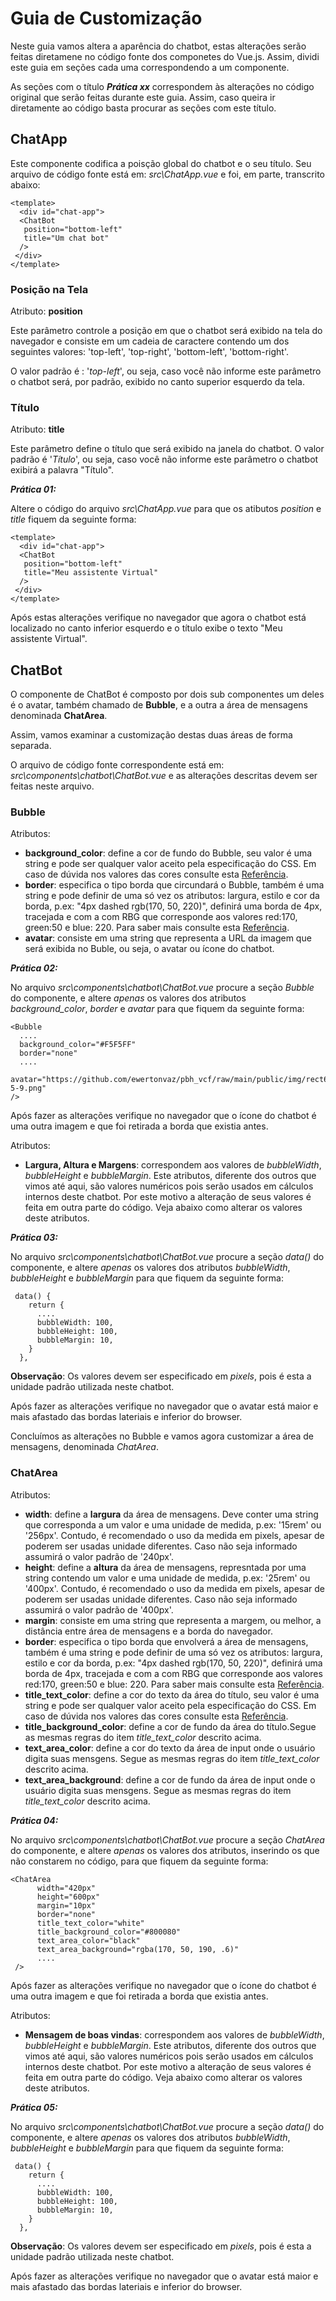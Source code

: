 # Guia de Customização

Neste guia vamos altera a aparência do chatbot, estas alterações serão feitas diretamene no código fonte dos componetes do Vue.js. Assim, dividi este guia em seções cada uma correspondendo a um componente.

As seções com o título ***Prática xx*** correspondem às alterações no código original que serão feitas durante este guia. Assim, caso queira ir diretamente ao código basta procurar as seções com este título.

## ChatApp

Este componente codifica a poisção global do chatbot e o seu título. Seu arquivo de código fonte está em: *src\ChatApp.vue* e foi, em parte, transcrito abaixo:

```
<template>
  <div id="chat-app">
  <ChatBot 
   position="bottom-left"
   title="Um chat bot"
  />
 </div>
</template>
```

### Posição na Tela

Atributo: **position**

Este parâmetro controle a posição em que o chatbot será exibido na tela do navegador e consiste em um cadeia de caractere contendo um dos seguintes valores: 'top-left', 'top-right', 'bottom-left', 'bottom-right'. 

O valor padrão é : '*top-left*', ou seja, caso você não informe este parâmetro o chatbot será, por padrão, exibido no canto superior esquerdo da tela.

### Título

Atributo: **title**

Este parâmetro define o título que será exibido na janela do chatbot. O valor padrão é '*Título*', ou seja, caso você não informe este parâmetro o chatbot exibirá a palavra "Título".

***Prática 01:***

Altere o código do arquivo *src\ChatApp.vue* para que os atibutos *position* e *title* fiquem da seguinte forma:

```
<template>
  <div id="chat-app">
  <ChatBot 
   position="bottom-left"
   title="Meu assistente Virtual"
  />
 </div>
</template>
```

Após estas alterações verifique no navegador que agora o chatbot está localizado no canto inferior esquerdo e o título exibe o texto "Meu assistente Virtual".

## ChatBot

O componente de ChatBot é composto por dois sub componentes um deles é o avatar, também chamado de **Bubble**, e a outra a área de mensagens denominada **ChatArea**.

Assim, vamos examinar a customização destas duas áreas de forma separada.

O arquivo de código fonte correspondente está em: *src\components\chatbot\ChatBot.vue* e as alterações descritas devem ser feitas neste arquivo.

### Bubble

Atributos:

* **background_color**: define a cor de fundo do Bubble, seu valor é uma string e pode ser qualquer valor aceito pela especificação do CSS. Em caso de dúvida nos valores das cores consulte esta [Referência](https://developer.mozilla.org/pt-BR/docs/Web/CSS/color_value).
* **border**: especifica o tipo borda que circundará o Bubble, também é uma string e pode definir de uma só vez os atributos: largura, estilo e cor da borda, p.ex: "4px dashed rgb(170, 50, 220)", definirá uma borda de 4px, tracejada e com a com RBG que corresponde aos valores red:170, green:50 e blue: 220. Para saber mais consulte esta [Referência](https://developer.mozilla.org/en-US/docs/Web/CSS/border).
* **avatar**: consiste em uma string que representa a URL da imagem que será exibida no Buble, ou seja, o avatar ou ícone do chatbot.

***Prática 02:***

No arquivo *src\components\chatbot\ChatBot.vue* procure a seção *Bubble* do componente, e altere *apenas* os valores dos atributos *background_color*, *border* e *avatar*  para que fiquem da seguinte forma:

```
<Bubble
  ....
  background_color="#F5F5FF"
  border="none"
  ....
  avatar="https://github.com/ewertonvaz/pbh_vcf/raw/main/public/img/rect6094-5-9.png"
/>
```

Após fazer as alterações verifique no navegador que o ícone do chatbot é uma outra imagem e que foi retirada a borda que existia antes.

Atributos:

* **Largura, Altura e Margens**: correspondem aos valores de *bubbleWidth*, *bubbleHeight* e *bubbleMargin*. Este atributos, diferente dos outros que vimos até aqui, são valores numéricos pois serão usados em cálculos internos deste chatbot. Por este motivo a alteração de seus valores é feita em outra parte do código. Veja abaixo como alterar os valores deste atributos.

***Prática 03:***

No arquivo *src\components\chatbot\ChatBot.vue* procure a seção *data()* do componente, e altere *apenas* os valores dos atributos *bubbleWidth*, *bubbleHeight* e *bubbleMargin* para que fiquem da seguinte forma:

```
 data() {
    return {
      ....
      bubbleWidth: 100,
      bubbleHeight: 100,
      bubbleMargin: 10,
    }
  },
```

**Observação**: Os valores devem ser especificado em *pixels*, pois é esta a unidade padrão utilizada neste chatbot.

Após fazer as alterações verifique no navegador que o avatar está maior e mais afastado das bordas lateriais e inferior do browser.

Concluímos as alterações no Bubble e vamos agora customizar a área de mensagens, denominada *ChatArea*.

### ChatArea

Atributos:

* **width**: define a **largura** da área de mensagens. Deve conter uma string que corresponda a um valor e uma unidade de medida, p.ex: '15rem' ou '256px'. Contudo, é recomendado o uso da medida em pixels, apesar de poderem ser usadas unidade diferentes. Caso não seja informado assumirá o valor padrão de '240px'.
* **height**: define a **altura** da área de mensagens, represntada por uma string contendo um valor e uma unidade de medida, p.ex: '25rem' ou '400px'. Contudo, é recomendado o uso da medida em pixels, apesar de poderem ser usadas unidade diferentes. Caso não seja informado assumirá o valor padrão de '400px'.
* **margin**: consiste em uma string que representa a margem, ou melhor, a distância entre área de mensagens e a borda do navegador.
* **border**: especifica o tipo borda que envolverá a área de mensagens, também é uma string e pode definir de uma só vez os atributos: largura, estilo e cor da borda, p.ex: "4px dashed rgb(170, 50, 220)", definirá uma borda de 4px, tracejada e com a com RBG que corresponde aos valores red:170, green:50 e blue: 220. Para saber mais consulte esta [Referência](https://developer.mozilla.org/en-US/docs/Web/CSS/border).
* **title_text_color**: define a cor do texto da área do título, seu valor é uma string e pode ser qualquer valor aceito pela especificação do CSS. Em caso de dúvida nos valores das cores consulte esta [Referência](https://developer.mozilla.org/pt-BR/docs/Web/CSS/color_value).
* **title_background_color**: define a cor de fundo da área do título.Segue as mesmas regras do item *title_text_color* descrito acima.
* **text_area_color**: define a cor do texto da área de input onde o usuário digita suas mensgens. Segue as mesmas regras do item *title_text_color* descrito acima.
* **text_area_background**: define a cor de fundo da área de input onde o usuário digita suas mensgens. Segue as mesmas regras do item *title_text_color* descrito acima.

***Prática 04:***

No arquivo *src\components\chatbot\ChatBot.vue* procure a seção *ChatArea* do componente, e altere *apenas* os valores dos atributos, inserindo os que não constarem no código, para que fiquem da seguinte forma:

```
<ChatArea 
      width="420px"
      height="600px"
      margin="10px"
      border="none"
      title_text_color="white"
      title_background_color="#800080"
      text_area_color="black"
      text_area_background="rgba(170, 50, 190, .6)"
      ....
 />
```

Após fazer as alterações verifique no navegador que o ícone do chatbot é uma outra imagem e que foi retirada a borda que existia antes.

Atributos:

* **Mensagem de boas vindas**: correspondem aos valores de *bubbleWidth*, *bubbleHeight* e *bubbleMargin*. Este atributos, diferente dos outros que vimos até aqui, são valores numéricos pois serão usados em cálculos internos deste chatbot. Por este motivo a alteração de seus valores é feita em outra parte do código. Veja abaixo como alterar os valores deste atributos.

***Prática 05:***

No arquivo *src\components\chatbot\ChatBot.vue* procure a seção *data()* do componente, e altere *apenas* os valores dos atributos *bubbleWidth*, *bubbleHeight* e *bubbleMargin* para que fiquem da seguinte forma:

```
 data() {
    return {
      ....
      bubbleWidth: 100,
      bubbleHeight: 100,
      bubbleMargin: 10,
    }
  },
```

**Observação**: Os valores devem ser especificado em *pixels*, pois é esta a unidade padrão utilizada neste chatbot.

Após fazer as alterações verifique no navegador que o avatar está maior e mais afastado das bordas lateriais e inferior do browser.